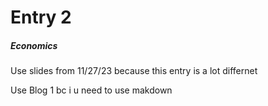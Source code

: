 # Entry 2
##### Economics

Use slides from 11/27/23 because this entry is a lot differnet 

Use Blog 1 bc i u need to use makdown 
